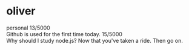# oliver
personal
13/5000  
Github is used for the first time today.
15/5000  
Why should I study node.js?
Now that you've taken a ride.
Then go on.
